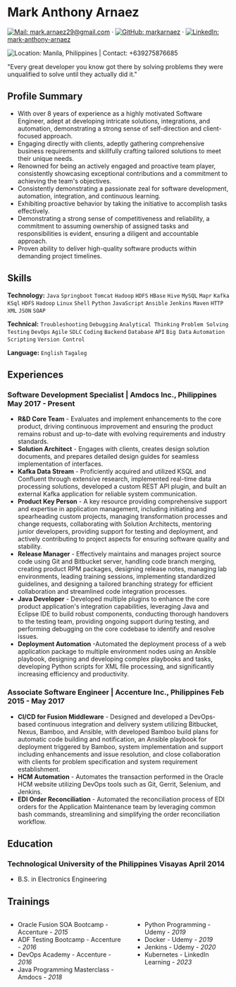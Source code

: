 <link rel="stylesheet" type="text/css" href="resume-stylesheet.css">

# Mark Anthony Arnaez

<span class="info">

[![Mail:](https://simpleicons.org/icons/gmail.svg) mark.arnaez29@gmail.com](mailto:mark.arnaez29@gmail.com) · [![GitHub:](https://simpleicons.org/icons/github.svg) markarnaez](https://github.com/markarnaez) · [![LinkedIn:](https://simpleicons.org/icons/linkedin.svg) mark-anthony-arnaez](https://linkedin.com/in/mark-anthony-arnaez) 

![Location:](https://simpleicons.org/icons/googlemaps.svg) Manila, Philippines | Contact: +639275876685

</span>

<span class="quote">
"Every great developer you know got there by solving problems they were unqualified to solve until they actually did it."
</span>

## Profile Summary 

- With over 8 years of experience as a highly motivated Software Engineer, adept at developing intricate solutions, integrations, and automation, demonstrating a strong sense of self-direction and client-focused approach.
- Engaging directly with clients, adeptly gathering comprehensive business requirements and skillfully crafting tailored solutions to meet their unique needs.
- Renowned for being an actively engaged and proactive team player, consistently showcasing exceptional contributions and a commitment to achieving the team's objectives.
- Consistently demonstrating a passionate zeal for software development, automation, integration, and continuous learning.
- Exhibiting proactive behavior by taking the initiative to accomplish tasks effectively. 
- Demonstrating a strong sense of competitiveness and reliability, a commitment to assuming ownership of assigned tasks and responsibilities is evident, ensuring a diligent and accountable approach.
- Proven ability to deliver high-quality software products within demanding project timelines.

## Skills

**Technology:** `Java` `Springboot` `Tomcat` `Hadoop` `HDFS` `HBase` `Hive` `MySQL` `Mapr` `Kafka` `KSql` `HDFS` `Hadoop` `Linux` `Shell` `Python` `JavaScript` `Ansible` `Jenkins` `Maven` `HTTP` `XML` `JSON` `SOAP`

**Technical:** `Troubleshooting` `Debugging` `Analytical Thinking` `Problem Solving` `Testing` `DevOps` `Agile` `SDLC` `Coding` `Backend` `Database` `API` `Big Data` `Automation` `Scripting` `Version Control` 

**Language:** `English` `Tagalog`

## Experiences

### Software Development Specialist | <location>Amdocs Inc., Philippines</location> <time>May 2017 - Present</timme>

- **R&D Core Team** - Evaluates and implement enhancements to the core product, driving continuous improvement and ensuring the product remains robust and up-to-date with evolving requirements and industry standards.
- **Solution Architect** - Engages with clients, creates design solution documents, and prepares detailed design guides for seamless implementation of interfaces.
- **Kafka Data Stream** - Proficiently acquired and utilized KSQL and Confluent through extensive research, implemented real-time data processing solutions, developed a custom REST API plugin, and built an external Kafka application for reliable system communication.
- **Product Key Person** - A key resource providing comprehensive support and expertise in application management, including initiating and spearheading custom projects, managing transformation processes and change requests, collaborating with Solution Architects, mentoring junior developers, providing support for testing and deployment, and actively contributing to project aspects for ensuring software quality and stability.
- **Release Manager** - Effectively maintains and manages project source code using Git and Bitbucket server, handling code branch merging, creating product RPM packages, designing release notes, managing lab environments, leading training sessions, implementing standardized guidelines, and designing a tailored branching strategy for efficient collaboration and streamlined code integration processes.
- **Java Developer** - Developed multiple plugins to enhance the core product application's integration capabilities, leveraging Java and Eclipse IDE to build robust components, conducting thorough handovers to the testing team, providing ongoing support during testing, and performing debugging on the core codebase to identify and resolve issues.
- **Deployment Automation** -Automated the deployment process of a web application package to multiple environment nodes using an Ansible playbook, designing and developing complex playbooks and tasks, developing Python scripts for XML file processing, and significantly increasing efficiency and productivity.

### Associate Software Engineer | <location>Accenture Inc., Philippines</location> <time>Feb 2015 - May 2017</time>

- **CI/CD for Fusion Middleware** - Designed and developed a DevOps-based continuous integration and delivery system utilizing Bitbucket, Nexus, Bamboo, and Ansible, with developed Bamboo build plans for automatic code building and notification, an Ansible playbook for deployment triggered by Bamboo, system implementation and support including enhancements and issue resolution, and close collaboration with clients for problem specification and system requirement establishment.
- **HCM Automation** - Automates the transaction performed in the Oracle HCM website utilizing DevOps tools such as Git, Gerrit, Selenium, and Jenkins.
- **EDI Order Reconciliation** - Automated the reconciliation process of EDI orders for the Application Maintenance team by leveraging common bash commands, streamlining and simplifying the order reconciliation workflow.

## Education

### Technological University of the Philippines Visayas <time>April 2014</time>
- B.S. in Electronics Engineering

## Trainings

<div class="columns">
  <div>
    <ul>
      <li>Oracle Fusion SOA Bootcamp - Accenture - <i>2015</i></li>
      <li>ADF Testing Bootcamp - Accenture - <i>2016</i></li>
      <li>DevOps Academy - Accenture - <i>2016</i></li>
      <li>Java Programming Masterclass - Amdocs - <i>2018</i></li>
    </ul>
  </div>
  <div>
    <ul>
      <li>Python Programming - Udemy - <i>2019</i></li>
      <li>Docker - Udemy - <i>2019</i></li>
      <li>Jenkins - Udemy - <i>2020</i></li>
      <li>Kubernetes - LinkedIn Learning - <i>2023</i></li>
    </ul>
  </div>
</div>

